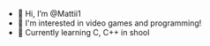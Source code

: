 - 👋 Hi, I’m @Mattii1
- 👀 I'm interested in video games and programming!
- 🌱 Currently learning C, C++ in shool

<!---
Mattii1/Mattii1 is a ✨ special ✨ repository because its `README.md` (this file) appears on your GitHub profile.
You can click the Preview link to take a look at your changes.
--->
